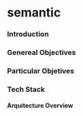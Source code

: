 # semantic

### Introduction


### Genereal Objectives

### Particular Objetives

### Tech Stack

#### Arquitecture Overview
